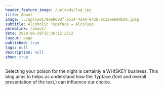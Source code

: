 ```yaml
---
header_feature_image: /uploads/log.jpg
title: About
image: ../uploads/8ee869df-2514-42a4-842b-9c15ee69dbd6.jpeg
subtitle: Alcoholic Typeface = AlcoTypo
permalink: /about/
date: 2020-06-29T15:36:12.231Z
layout: page
published: true
tags: null
description: null
show: true
---
```

Selecting your poison for the night is certainly a WHISKEY business. This blog aims to helps us understand how the Typface (font and overall presentation of the text,) can influence our choice.